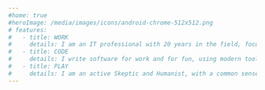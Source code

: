 ```yaml
---
#home: true
#heroImage: /media/images/icons/android-chrome-512x512.png
# features:
#   - title: WORK
#     details: I am an IT professional with 20 years in the field, focusing on both support and development. I have a passion for technology.
#   - title: CODE
#     details: I write software for work and for fun, using modern tools. I like helping people to adopt new technologies, and I teach kids how to code.
#   - title: PLAY
#     details: I am an active Skeptic and Humanist, with a common sense view of the world. I work to inform the public and protect them from nonsense.
---
```


<template-page-home />

